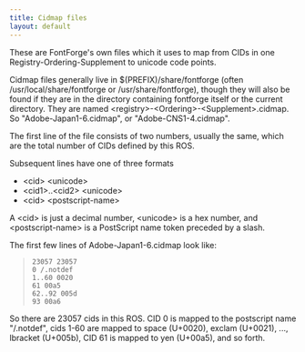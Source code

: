 ```yaml
---
title: Cidmap files
layout: default
---
```



These are FontForge's own files which it uses to map from CIDs in one
Registry-Ordering-Supplement to unicode code points.

Cidmap files generally live in \$(PREFIX)/share/fontforge (often
/usr/local/share/fontforge or /usr/share/fontforge), though they will
also be found if they are in the directory containing fontforge itself
or the current directory. They are named
\<registry\>-\<Ordering\>-\<Supplement\>.cidmap. So
"Adobe-Japan1-6.cidmap", or "Adobe-CNS1-4.cidmap".

The first line of the file consists of two numbers, usually the same,
which are the total number of CIDs defined by this ROS.

Subsequent lines have one of three formats

-   \<cid\> \<unicode\>
-   \<cid1\>..\<cid2\> \<unicode\>
-   \<cid\> \<postscript-name\>

A \<cid\> is just a decimal number, \<unicode\> is a hex number, and
\<postscript-name\> is a PostScript name token preceded by a slash.

The first few lines of Adobe-Japan1-6.cidmap look like:

>     23057 23057
>     0 /.notdef
>     1..60 0020
>     61 00a5
>     62..92 005d
>     93 00a6

So there are 23057 cids in this ROS. CID 0 is mapped to the postscript
name "/.notdef", cids 1-60 are mapped to space (U+0020), exclam
(U+0021), ..., lbracket (U+005b), CID 61 is mapped to yen (U+00a5), and
so forth.

